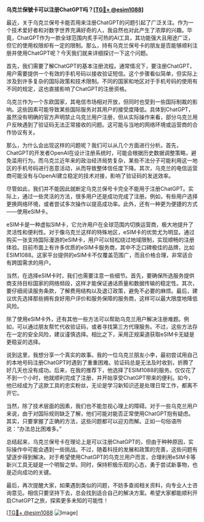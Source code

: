**乌克兰保號卡可以注册ChatGPT吗？[[TG💪+ @esim1088](https://t.me/s/esim1088)]**

最近，关于乌克兰保号卡能否用来注册ChatGPT的问题引起了广泛关注。作为一个技术爱好者和对数字世界充满好奇的人，我自然也对此产生了浓厚的兴趣。毕竟，ChatGPT作为一款全球范围内炙手可热的AI工具，其功能强大且用途广泛，但它的使用权限却有一定的限制。那么，持有乌克兰保号卡的朋友是否能够顺利注册并使用ChatGPT呢？今天我们就来详细探讨一下这个问题。

首先，我们需要了解ChatGPT的基本注册流程。通常情况下，要注册ChatGPT，用户需要提供一个有效的手机号码以接收验证短信。这个步骤看似简单，但实际上涉及到许多复杂的国际政策和技术限制。不同的国家和地区对于手机号码的使用有不同的规定，这也直接影响了ChatGPT的注册资格。

乌克兰作为一个东欧国家，其电信市场相对开放，但同时也受到一些国际制裁的影响。这些因素可能导致某些国际服务对其用户的接受度降低。具体到ChatGPT，虽然没有明确的官方声明禁止乌克兰用户注册，但从实际操作来看，部分乌克兰用户反映遇到了验证码无法正常接收的问题。这可能与当地的网络环境或运营商的合作协议有关。

那么，为什么会出现这样的问题呢？我们可以从几个方面进行分析。首先，ChatGPT的开发者OpenAI在设计注册系统时，可能会根据历史数据调整策略，避免滥用行为。而乌克兰近年来的政治经济局势复杂，某些不法分子可能利用这一地区的手机号码进行恶意活动，从而导致整体信任度下降。其次，乌克兰的电信运营商可能没有与OpenAI建立稳定的技术对接，影响了验证码的发送效率。

尽管如此，我们并不能因此就断定乌克兰保号卡完全不能用于注册ChatGPT。实际上，通过一些灵活的方法，很多用户还是成功完成了注册。例如，有些用户选择更换网络环境，或者尝试多次操作以提高成功率。此外，还有一种更为便捷的方式——使用eSIM卡。

eSIM卡是一种虚拟SIM卡，它允许用户在全球范围内切换运营商，极大地提升了灵活性和便利性。对于像乌克兰这样的特殊地区，eSIM卡的优势尤为明显。通过购买一张支持国际漫游的eSIM卡，用户可以轻松绕过地域限制，实现顺畅的注册体验。目前市面上有许多优质的eSIM卡服务商，其中不乏口碑极佳的品牌，比如ESIM1088。这家平台提供的eSIM卡不仅覆盖范围广，而且价格合理，非常适合有跨国需求的用户。

当然，在选择eSIM卡时，我们也需要注意一些细节。首先，要确保所选服务提供商支持目标国家的网络频段，这样才能保证通话质量和数据传输的稳定性。其次，要仔细阅读服务条款，了解费用结构以及退订政策，避免不必要的麻烦。最后，建议优先选择那些拥有良好用户评价和服务保障的服务商，这样可以最大限度地降低风险。

除了使用eSIM卡外，还有其他一些方法可以帮助乌克兰用户解决注册难题。例如，可以通过朋友帮忙代收验证码，或者寻找第三方代理服务。不过，这些方法存在一定的安全风险，建议谨慎选择。相比之下，采用正规渠道获取eSIM卡无疑是更稳妥的选择。

说到这里，我想分享一个真实的故事。我的一位乌克兰朋友小李，最初尝试用自己的本地号码注册ChatGPT时遇到了重重困难。验证码总是无法及时收到，折腾了好几天也没有成功。后来，在我的推荐下，他选择了ESIM1088的服务。仅仅花了不到一个小时，他就顺利完成了注册，并开始享受ChatGPT带来的便利。如今，他已经成为了这款工具的忠实粉丝，无论是学习新知识还是处理日常工作，都离不开它。

当然，除了技术层面的因素，我们也不能忽视心理上的障碍。对于一些乌克兰用户来说，由于对国际规则缺乏了解，他们可能对能否正常使用ChatGPT抱有疑虑。其实，只要掌握了正确的方法，这些问题都可以迎刃而解。正如一句俗语所说：“办法总比困难多。”

总结起来，乌克兰保号卡在理论上是可以注册ChatGPT的，但由于种种原因，实际操作中可能会遇到一些挑战。不过，随着科技的发展和政策的完善，这些问题有望逐步得到解决。对于希望使用ChatGPT的乌克兰用户而言，合理利用eSIM卡等新兴工具无疑是一个明智之举。同时，保持积极乐观的心态，勇于尝试新事物，也是迈向成功的关键。

最后，再次提醒大家，如果遇到类似的问题，不妨多查阅相关资料，向专业人士咨询意见。相信只要坚持下去，总会找到适合自己的解决方案。希望大家都能顺利开启ChatGPT之旅，探索更多未知的可能性！

[[TG💪+ @esim1088](https://t.me/s/esim1088) ![Image](https://i.postimg.cc/4NQfJmqS/Snipaste-2025-05-13-00-14-12.png)]